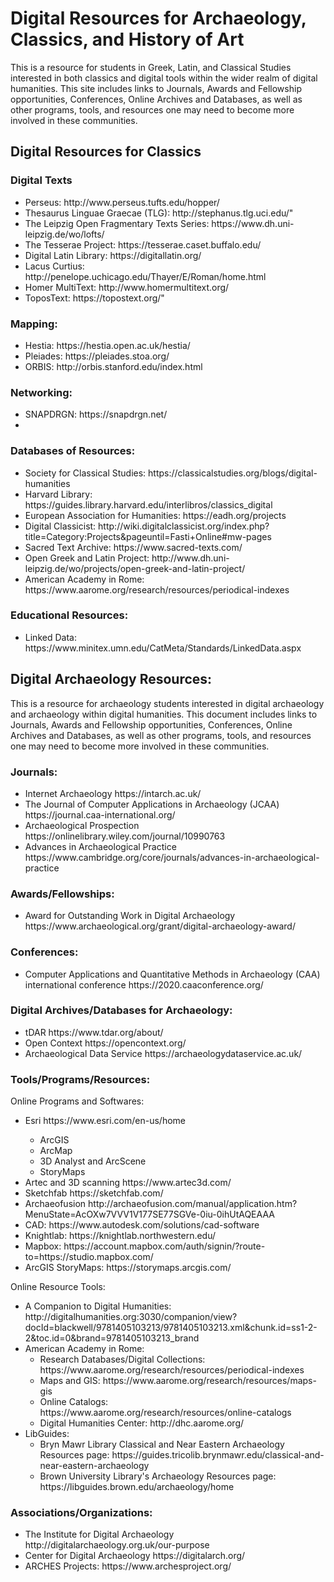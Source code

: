 <h1>Digital Resources for Archaeology, Classics, and History of Art</h1>

<p> This is a resource for students in Greek, Latin, and Classical Studies interested in both classics and digital tools within the wider realm of digital humanities. This site includes links to Journals, Awards and Fellowship opportunities, Conferences, Online Archives and Databases, as well as other programs, tools, and resources one may need to become more involved in these communities. </p>

<h2>Digital Resources for Classics</h2>

  <h3>Digital Texts</h3>
    <ul>
    <li> Perseus: <a ref="http://www.perseus.tufts.edu/hopper/" target="_blank">http://www.perseus.tufts.edu/hopper/</a></li>
    <li> Thesaurus Linguae Graecae (TLG): <a ref="http://stephanus.tlg.uci.edu/">http://stephanus.tlg.uci.edu/"</a></li>
    <li> The Leipzig Open Fragmentary Texts Series: <a ref="https://www.dh.uni-leipzig.de/wo/lofts/">https://www.dh.uni-leipzig.de/wo/lofts/</a></li>
    <li> The Tesserae Project: <a ref="https://tesserae.caset.buffalo.edu/">https://tesserae.caset.buffalo.edu/</a></li>
    <li> Digital Latin Library: <a ref="https://digitallatin.org/">https://digitallatin.org/</a></li>
    <li> Lacus Curtius: <a ref="http://penelope.uchicago.edu/Thayer/E/Roman/home.html">http://penelope.uchicago.edu/Thayer/E/Roman/home.html</a></li>
    <li> Homer MultiText: <a ref="http://www.homermultitext.org/">http://www.homermultitext.org/</a></li>
    <li> ToposText: <a ref="https://topostext.org/">https://topostext.org/</a>"</li>
  </ul>

<h3>Mapping:</h3>
  <ul>
  <li> Hestia: <a ref="https://hestia.open.ac.uk/hestia/">https://hestia.open.ac.uk/hestia/</a></li>
  <li> Pleiades: <a ref="https://pleiades.stoa.org/">https://pleiades.stoa.org/</a></li>
  <li> ORBIS: <a ref="http://orbis.stanford.edu/index.html">http://orbis.stanford.edu/index.html</a></li>
</ul>

<h3>Networking:</h3>
  <ul>
  <li> SNAPDRGN: <a ref="https://snapdrgn.net/">https://snapdrgn.net/</a><li>
  </ul>

<h3>Databases of Resources:</h3>
  <ul>
  <li> Society for Classical Studies: <a ref="https://classicalstudies.org/blogs/digital-humanities">https://classicalstudies.org/blogs/digital-humanities</a></li>
  <li> Harvard Library: <a ref="https://guides.library.harvard.edu/interlibros/classics_digital">https://guides.library.harvard.edu/interlibros/classics_digital</a></li>
  <li>European Association for Humanities: <a ref="https://eadh.org/projects">https://eadh.org/projects</a></li>
  <li> Digital Classicist: <a ref="http://wiki.digitalclassicist.org/index.php?title=Category:Projects&pageuntil=Fasti+Online#mw-pages">http://wiki.digitalclassicist.org/index.php?title=Category:Projects&pageuntil=Fasti+Online#mw-pages</a></li>
  <li> Sacred Text Archive: <a ref="https://www.sacred-texts.com/">https://www.sacred-texts.com/</a></li>
  <li> Open Greek and Latin Project: <a ref="http://www.dh.uni-leipzig.de/wo/projects/open-greek-and-latin-project/">http://www.dh.uni-leipzig.de/wo/projects/open-greek-and-latin-project/</a></li>
  <li> American Academy in Rome: <a ref="https://www.aarome.org/research/resources/periodical-indexes">https://www.aarome.org/research/resources/periodical-indexes</a></li>
</ul>

<h3>Educational Resources:</h3>
  <ul>
  <li> Linked Data: <a ref="https://www.minitex.umn.edu/CatMeta/Standards/LinkedData.aspx">https://www.minitex.umn.edu/CatMeta/Standards/LinkedData.aspx</a></li>
</ul>

<h2>Digital Archaeology Resources:</h2>

<p>This is a resource for archaeology students interested in digital archaeology and archaeology within digital humanities. This document includes links to Journals, Awards and Fellowship opportunities, Conferences, Online Archives and Databases, as well as other programs, tools, and resources one may need to become more involved in these communities.</p>

<h3>Journals:</h3>
  <ul>
  <li> Internet Archaeology <a ref"https://intarch.ac.uk/">https://intarch.ac.uk/</a></li>
  <li> The Journal of Computer Applications in Archaeology (JCAA) <a ref="https://journal.caa-international.org/">https://journal.caa-international.org/</a></li>
  <li> Archaeological Prospection <a ref="https://onlinelibrary.wiley.com/journal/10990763">https://onlinelibrary.wiley.com/journal/10990763</a></li>
  <li> Advances in Archaeological Practice <a ref="https://www.cambridge.org/core/journals/advances-in-archaeological-practice">https://www.cambridge.org/core/journals/advances-in-archaeological-practice</a></li>
</ul>

<h3>Awards/Fellowships:</h3>
<ul>
<li> Award for Outstanding Work in Digital Archaeology <a ref="https://www.archaeological.org/grant/digital-archaeology-award/">https://www.archaeological.org/grant/digital-archaeology-award/</a></li>
</ul>

<h3>Conferences:</h3>
<ul>
  <li> Computer Applications and Quantitative Methods in Archaeology (CAA) international conference <a ref="https://2020.caaconference.org/">https://2020.caaconference.org/</a></li>
</ul>

<h3>Digital Archives/Databases for Archaeology:</h3>
<ul>
<li> tDAR <a ref="https://www.tdar.org/about/">https://www.tdar.org/about/</a></li>
<li> Open Context <a ref="https://opencontext.org/">https://opencontext.org/</a></li>
<li> Archaeological Data Service <a ref="https://archaeologydataservice.ac.uk/">https://archaeologydataservice.ac.uk/</a></li>
</ul>

<h3>Tools/Programs/Resources:</h3>
Online Programs and Softwares:
  <ul>
    <li> Esri <a ref="https://www.esri.com/en-us/home">https://www.esri.com/en-us/home</a></li>
    <ul>
      <li> ArcGIS </li>
      <li> ArcMap </li>
      <li> 3D Analyst and ArcScene </li>
      <li> StoryMaps </li>
    </ul>
    <li> Artec and 3D scanning <a ref="https://www.artec3d.com/">https://www.artec3d.com/</a></li>
    <li> Sketchfab <a ref="https://sketchfab.com/">https://sketchfab.com/</a></li>
    <li> Archaeofusion <a ref="http://archaeofusion.com/manual/application.htm?MenuState=AcOXw7VVV1V177SE77SGVe-0iu-0ihUtAQEAAA">http://archaeofusion.com/manual/application.htm?MenuState=AcOXw7VVV1V177SE77SGVe-0iu-0ihUtAQEAAA</a></li>
    <li> CAD: <a ref="https://www.autodesk.com/solutions/cad-software">https://www.autodesk.com/solutions/cad-software</a></li>
   <li> Knightlab: <a ref="https://knightlab.northwestern.edu/">https://knightlab.northwestern.edu/</a></li>
    <li> Mapbox: <a ref="https://account.mapbox.com/auth/signin/?route-to=https://studio.mapbox.com/">https://account.mapbox.com/auth/signin/?route-to=https://studio.mapbox.com/</a></li>
    <li> ArcGIS StoryMaps: <a ref="https://storymaps.arcgis.com/">https://storymaps.arcgis.com/</a></li>
  </ul>

  Online Resource Tools:
  <ul>
   <li> A Companion to Digital Humanities: <a ref="http://digitalhumanities.org:3030/companion/view?docId=blackwell/9781405103213/9781405103213.xml&chunk.id=ss1-2-2&toc.id=0&brand=9781405103213_brand">http://digitalhumanities.org:3030/companion/view?docId=blackwell/9781405103213/9781405103213.xml&chunk.id=ss1-2-2&toc.id=0&brand=9781405103213_brand</a></li>
    <li> American Academy in Rome:
      <ul>
        <li> Research Databases/Digital Collections: <a ref="https://www.aarome.org/research/resources/periodical-indexes">https://www.aarome.org/research/resources/periodical-indexes</a></li>
        <li> Maps and GIS: <a ref="https://www.aarome.org/research/resources/maps-gis">https://www.aarome.org/research/resources/maps-gis
        <li> Online Catalogs: <a ref="https://www.aarome.org/research/resources/online-catalogs">https://www.aarome.org/research/resources/online-catalogs</a></li>
        <li> Digital Humanities Center: <a ref="http://dhc.aarome.org/">http://dhc.aarome.org/</a></li>
  </ul>
   <li> LibGuides:
     <ul>
       <li> Bryn Mawr Library Classical and Near Eastern Archaeology Resources page: <a ref="https://guides.tricolib.brynmawr.edu/classical-and-near-eastern-archaeology">https://guides.tricolib.brynmawr.edu/classical-and-near-eastern-archaeology</a></li>
       <li> Brown University Library's Archaeology Resources page: <a ref="https://libguides.brown.edu/archaeology/home">https://libguides.brown.edu/archaeology/home</a></li>
</ul>
</ul>
<h3>Associations/Organizations:</h3>
  <ul>
    <li> The Institute for Digital Archaeology <a ref="http://digitalarchaeology.org.uk/our-purpose">http://digitalarchaeology.org.uk/our-purpose</a></li>
    <li> Center for Digital Archaeology <a ref="https://digitalarch.org/">https://digitalarch.org/</a></li>
    <li> ARCHES Projects: <a ref="https://www.archesproject.org/">https://www.archesproject.org/</a></li>
